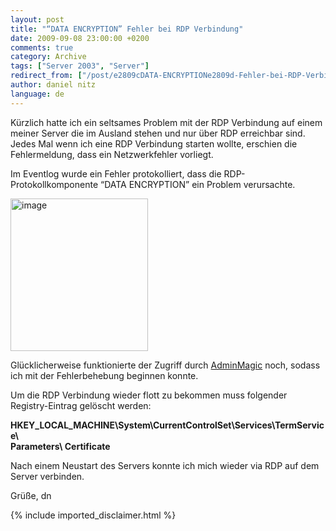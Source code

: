 ```yaml
---
layout: post
title: "“DATA ENCRYPTION” Fehler bei RDP Verbindung"
date: 2009-09-08 23:00:00 +0200
comments: true
category: Archive
tags: ["Server 2003", "Server"]
redirect_from: ["/post/e2809cDATA-ENCRYPTIONe2809d-Fehler-bei-RDP-Verbindung", "/post/e2809cdata-encryptione2809d-fehler-bei-rdp-verbindung"]
author: daniel nitz
language: de
---
```

<!-- more -->
<p>Kürzlich hatte ich ein seltsames Problem mit der RDP Verbindung auf einem meiner Server die im Ausland stehen und nur über RDP erreichbar sind.   <br />Jedes Mal wenn ich eine RDP Verbindung starten wollte, erschien die Fehlermeldung, dass ein Netzwerkfehler vorliegt.</p>  <p>Im Eventlog wurde ein Fehler protokolliert, dass die RDP-Protokollkomponente “DATA ENCRYPTION” ein Problem verursachte.</p>  <p><a href="/assets/archive/image_70.png" target="_blank"><img style="border-bottom: 0px; border-left: 0px; display: inline; border-top: 0px; border-right: 0px" title="image" border="0" alt="image" src="/assets/archive/image_thumb_70.png" width="220" height="244" /></a> </p>  <p>Glücklicherweise funktionierte der Zugriff durch <a href="http://download.cnet.com/AdminMagic/3000-7240_4-10164246.html" target="_blank">AdminMagic</a> noch, sodass ich mit der Fehlerbehebung beginnen konnte.</p>  <p>Um die RDP Verbindung wieder flott zu bekommen muss folgender Registry-Eintrag gelöscht werden:</p>  <p><strong>HKEY_LOCAL_MACHINE\System\CurrentControlSet\Services\TermService\     <br /></strong><strong>Parameters\ Certificate</strong></p>  <p>Nach einem Neustart des Servers konnte ich mich wieder via RDP auf dem Server verbinden.</p>  <p>Grüße, dn</p>
{% include imported_disclaimer.html %}
